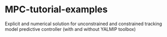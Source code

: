 # MPC-tutorial-examples
Explicit and numerical solution for unconstrained and constrained tracking model predictive controller (with and without YALMIP toolbox)
